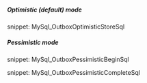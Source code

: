 ##### Optimistic (default) mode

snippet: MySql_OutboxOptimisticStoreSql


##### Pessimistic mode

snippet: MySql_OutboxPessimisticBeginSql

snippet: MySql_OutboxPessimisticCompleteSql
